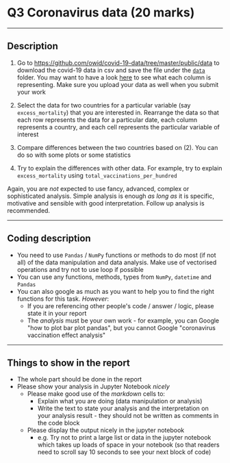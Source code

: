 # Q3 Coronavirus data (20 marks)

---
## Description

1. Go to https://github.com/owid/covid-19-data/tree/master/public/data to download the covid-19 data in csv and save the file under the [`data`](data/) folder. You may want to have a look [here](https://github.com/owid/covid-19-data/blob/master/public/data/owid-covid-codebook.csv) to see what each column is representing. Make sure you upload your data as well when you submit your work

2. Select the data for two countries for a particular variable (say `excess_mortality`) that you are interested in. Rearrange the data so that each row represents the data for a particular date, each column represents a country, and each cell represents the particular variable of interest

3. Compare differences between the two countries based on (2). You can do so with some plots or some statistics

4. Try to explain the differences with other data. For example, try to explain `excess_mortality` using `total_vaccinations_per_hundred`

Again, you are _not_ expected to use fancy, advanced, complex or sophisticated analysis. Simple analysis is enough _as long as_ it is specific, motivative and sensible with good interpretation. Follow up analysis is recommended.

---
## Coding description

* You need to use `Pandas` / `NumPy` functions or methods to do most (if not all) of the data manipulation and data analysis. Make use of vectorised operations and try not to use loop if possible
* You can use any functions, methods, types from `NumPy`, `datetime` and `Pandas`
* You can also google as much as you want to help you to find the right functions for this task. _However_:
  * If you are referencing other people's code / answer / logic, please state it in your report
  * The _analysis_ must be your own work - for example, you can Google "how to plot bar plot pandas", but you cannot Google "coronavirus vaccination effect analysis"

---
## Things to show in the report

* The whole part should be done in the report
* Please show your analysis in Jupyter Notebook _nicely_
  * Please make good use of the _markdown_ cells to:
    * Explain what you are doing (data manipulation or analysis)
    * Write the text to state your analysis and the interpretation on your analysis result - they should not be written as comments in the code block
  * Please display the output nicely in the jupyter notebook
    * e.g. Try not to print a large list or data in the jupyter notebook which takes up loads of space in your notebook (so that readers need to scroll say 10 seconds to see your next block of code)
